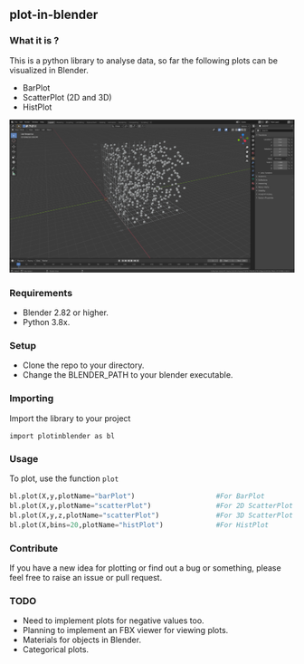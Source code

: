 ## plot-in-blender
### What it is ?
This is a python library to analyse data, so far the following plots can be visualized in Blender. 
- BarPlot
- ScatterPlot (2D and 3D)
- HistPlot


<p align="center"><img src="https://raw.githubusercontent.com/hazilMohamed/data-visualization-using-blender/master/res/screenshots/3D-scatterPlot.png"></p>

### Requirements
- Blender 2.82 or higher.
- Python 3.8x.

### Setup
- Clone the repo to your directory.
- Change the BLENDER_PATH to your blender executable.

### Importing
Import the library to your project
```shell
import plotinblender as bl
```

### Usage
To plot, use the function ``plot``
```python
bl.plot(X,y,plotName="barPlot")                    #For BarPlot
bl.plot(X,y,plotName="scatterPlot")                #For 2D ScatterPlot
bl.plot(X,y,z,plotName="scatterPlot")              #For 3D ScatterPlot
bl.plot(X,bins=20,plotName="histPlot")             #For HistPlot
```

### Contribute
If you have a new idea for plotting or find out a bug or something, please feel free to raise an issue or pull request.

### TODO
- Need to implement plots for negative values too.
- Planning to implement an FBX viewer for viewing plots.
- Materials for objects in Blender.
- Categorical plots.

